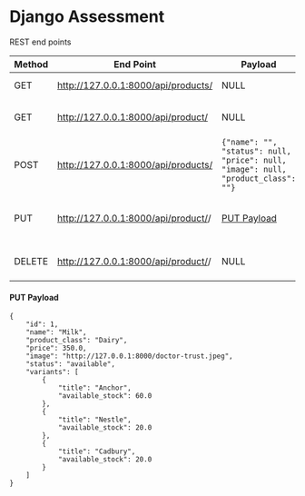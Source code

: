 # Django Assessment

REST end points

| Method | End Point | Payload| Description |
|--------|-----------|--------|-------------|
|GET| http://127.0.0.1:8000/api/products/ | NULL | Fetch All Product|
|GET| http://127.0.0.1:8000/api/product/<id>| NULL | Fetch Procut by it's id|
|POST| http://127.0.0.1:8000/api/products/ | ```{"name": "", "status": null, "price": null, "image": null, "product_class": ""} ``` | Save Product Into Database|
|PUT| http://127.0.0.1:8000/api/product/<id>/ | [PUT Payload](#put-payload) | It will update specific product|
|DELETE| http://127.0.0.1:8000/api/product/<id>/ | NULL| it will delete product by it's id|



#### PUT Payload
```
{
    "id": 1,
    "name": "Milk",
    "product_class": "Dairy",
    "price": 350.0,
    "image": "http://127.0.0.1:8000/doctor-trust.jpeg",
    "status": "available",
    "variants": [
        {
            "title": "Anchor",
            "available_stock": 60.0
        },
        {
            "title": "Nestle",
            "available_stock": 20.0
        },
        {
            "title": "Cadbury",
            "available_stock": 20.0
        }
    ]
}
```